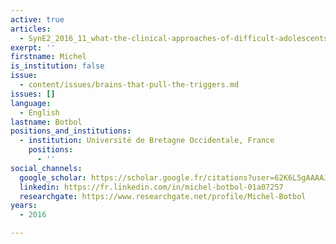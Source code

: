 ```yaml
---
active: true
articles:
  - SynE2_2016_11_what-the-clinical-approaches-of-difficult-adolescents
exerpt: ''
firstname: Michel
is_institution: false
issue:
  - content/issues/brains-that-pull-the-triggers.md
issues: []
language:
  - English
lastname: Botbol
positions_and_institutions:
  - institution: Université de Bretagne Occidentale, France
    positions:
      - ''
social_channels:
  google_scholar: https://scholar.google.fr/citations?user=62K6L5gAAAAJ&hl=fr
  linkedin: https://fr.linkedin.com/in/michel-botbol-01a07257
  researchgate: https://www.researchgate.net/profile/Michel-Botbol
years:
  - 2016

---
```

